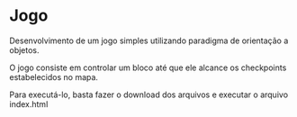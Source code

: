# Jogo
Desenvolvimento de um jogo simples utilizando paradigma de orientação a objetos.

O jogo consiste em controlar um bloco até que ele alcance os checkpoints estabelecidos no mapa.

Para executá-lo, basta fazer o download dos arquivos e executar o arquivo index.html
